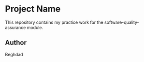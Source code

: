 # Project Name

This repository contains my practice work for the software-quality-assurance module. 

## Author
Beghdad
